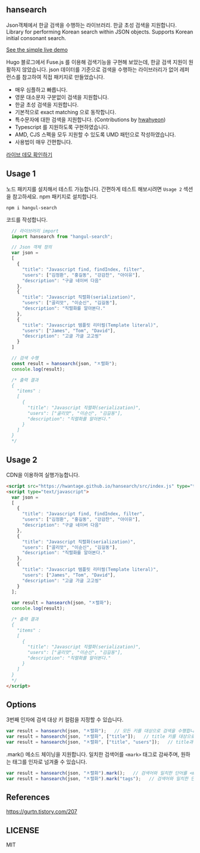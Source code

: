 ## hansearch

Json객체에서 한글 검색을 수행하는 라이브러리. 한글 초성 검색을 지원합니다.
<br/>
Library for performing Korean search within JSON objects. Supports Korean initial consonant search.

[See the simple live demo](https://hwantage.github.io/hansearch/demo/)

Hugo 블로그에서 Fuse.js 를 이용해 검색기능을 구현해 보았는데, 한글 검색 지원이 원활하지 않았습니다. json 데이터를 기준으로 검색을 수행하는 라이브러리가 없어 레퍼런스를 참고하여 직접 패키지로 만들었습니다.

* 매우 심플하고 빠릅니다.
* 영문 대소문자 구분없이 검색을 지원합니다.
* 한글 초성 검색을 지원합니다.
* 기본적으로 exact matching 으로 동작합니다.
* 특수문자에 대한 검색을 지원합니다. (Contributions by [hwahyeon](https://github.com/hwahyeonhttps:/))
* Typescript 를 지원하도록 구현하였습니다.
* AMD, CJS 스펙을 모두 지원할 수 있도록 UMD 패턴으로 작성하였습니다.
* 사용법이 매우 간편합니다.

[라이브 데모 확인하기](https://hwantage.github.io/hansearch/demo/)

## Usage 1
노드 패키지를 설치해서 테스트 가능합니다. 간편하게 테스트 해보시려면 `Usage 2` 섹션을 참고하세요.
npm 패키지로 설치합니다.
```shell
npm i hangul-search
```
코드를 작성합니다.
```js
  // 라이브러리 import
  import hansearch from "hangul-search";

  // Json 객체 정의
  var json = 
  [
  	{
  	  "title": "Javascript find, findIndex, filter",
  	  "users": ["김정환", "홍길동", "강감찬", "아이유"],
  	  "description": "구글 네이버 다음"
  	},
  	{
  	  "title": "Javascript 직렬화(serialization)",
  	  "users": ["골리앗", "이순신", "김길동"],
  	  "description": "직렬화를 알아본다."
  	},
  	{
  	  "title": "Javascript 템플릿 리터럴(Template literal)",
  	  "users": ["James", "Tom", "David"],
  	  "description": "고글 가글 고고씽"
  	}
  ]

  // 검색 수행
  const result = hansearch(json, "ㅈ렬화");
  console.log(result);

  /* 출력 결과
  {
    "items" :
    [
      {
        "title": "Javascript 직렬화(serialization)",
        "users": ["골리앗", "이순신", "김길동"],
        "description": "직렬화를 알아본다."
      }
    ]
  }
  */
```

## Usage 2
CDN을 이용하여 실행가능합니다.
```html
<script src="https://hwantage.github.io/hansearch/src/index.js" type="text/javascript"></script>
<script type="text/javascript">
  var json = 
  [
  	{
  	  "title": "Javascript find, findIndex, filter",
  	  "users": ["김정환", "홍길동", "강감찬", "아이유"],
  	  "description": "구글 네이버 다음"
  	},
  	{
  	  "title": "Javascript 직렬화(serialization)",
  	  "users": ["골리앗", "이순신", "김길동"],
  	  "description": "직렬화를 알아본다."
  	},
  	{
  	  "title": "Javascript 템플릿 리터럴(Template literal)",
  	  "users": ["James", "Tom", "David"],
  	  "description": "고글 가글 고고씽"
  	}
  ];
  
  var result = hansearch(json, "ㅈ렬화");
  console.log(result);

  /* 출력 결과
  {
    "items" :
    [
      {
        "title": "Javascript 직렬화(serialization)",
        "users": ["골리앗", "이순신", "김길동"],
        "description": "직렬화를 알아본다."
      }
    ]
  }
  */
</script>
```

## Options

3번째 인자에 검색 대상 키 컬럼을 지정할 수 있습니다.

```js
var result = hansearch(json, "ㅈ렬화");   // 모든 키를 대상으로 검색을 수행합니다.
var result = hansearch(json, "ㅈ렬화", ["title"]);   // title 키를 대상으로 검색을 수행합니다.
var result = hansearch(json, "ㅈ렬화", ["title", "users"]);   // title과 users 키를 대상으로 검색을 수행합니다.
```

.mark() 메소드 체이닝을 지원합니다. 일치한 검색어를 `<mark>` 태그로 감싸주며, 원하는 태그를 인자로 넘겨줄 수 있습니다.
```js
var result = hansearch(json, "ㅈ렬화").mark();   // 검색어와 일치한 단어를 <mark> 태그로 감싼 결과를 리턴합니다.
var result = hansearch(json, "ㅈ렬화").mark("tags");   // 검색어와 일치한 단어를 <tags> 태그로 감싼 결과를 리턴합니다.
```


## References

https://gurtn.tistory.com/207

## LICENSE

MIT
